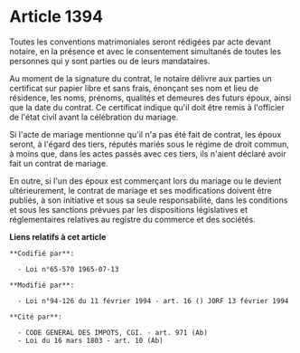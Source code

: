 # Article 1394

Toutes les conventions matrimoniales seront rédigées par acte devant notaire, en la présence et avec le consentement
simultanés de toutes les personnes qui y sont parties ou de leurs mandataires.

Au moment de la signature du contrat, le notaire délivre aux parties un certificat sur papier libre et sans frais, énonçant
ses nom et lieu de résidence, les noms, prénoms, qualités et demeures des futurs époux, ainsi que la date du contrat. Ce
certificat  indique qu'il doit être remis à l'officier de l'état civil avant la célébration du mariage.

Si l'acte de mariage mentionne qu'il n'a pas été fait de contrat, les époux seront, à l'égard des tiers, réputés mariés sous
le régime de droit commun, à moins que, dans les actes passés avec ces tiers, ils n'aient déclaré avoir fait un contrat de
mariage.

En outre, si l'un des époux est commerçant lors du mariage ou le devient ultérieurement, le contrat de mariage et ses
modifications doivent être publiés, à son initiative et sous sa seule responsabilité, dans les conditions et sous les
sanctions prévues par les dispositions législatives et réglementaires relatives au registre du commerce et des sociétés.

**Liens relatifs à cet article**

	**Codifié par**:

	  - Loi n°65-570 1965-07-13

	**Modifié par**:

	  - Loi n°94-126 du 11 février 1994 - art. 16 () JORF 13 février 1994

	**Cité par**:

	  - CODE GENERAL DES IMPOTS, CGI. - art. 971 (Ab)
	  - Loi du 16 mars 1803 - art. 10 (Ab)
